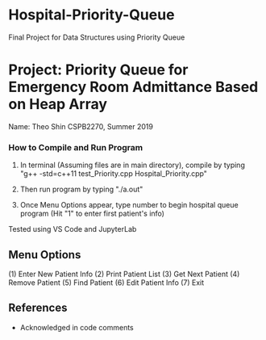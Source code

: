 # Hospital-Priority-Queue
Final Project for Data Structures using Priority Queue

# Project: Priority Queue for Emergency Room Admittance Based on Heap Array 

Name: Theo Shin
CSPB2270, Summer 2019

### How to Compile and Run Program

1. In terminal (Assuming files are in main directory), compile by typing "g++ -std=c++11 test_Priority.cpp Hospital_Priority.cpp"

2. Then run program by typing "./a.out"

3. Once Menu Options appear, type number to begin hospital queue program (Hit "1" to enter first patient's info)

Tested using VS Code and JupyterLab


## Menu Options

(1) Enter New Patient Info
(2) Print Patient List
(3) Get Next Patient
(4) Remove Patient
(5) Find Patient
(6) Edit Patient Info
(7) Exit

## References

* Acknowledged in code comments

